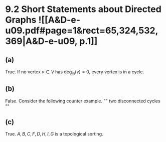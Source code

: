 

# 9.2 Short Statements about Directed Graphs ![[A&D-e-u09.pdf#page=1&rect=65,324,532,369|A&D-e-u09, p.1]]
## (a)

True. If no vertex $v \in V$ has $\deg_{in}(v)=0$, every vertex is in a cycle.

## (b)

False. Consider the following counter example.
""
two disconnected cycles
""

## (c)

True. $A, B, C, F, D, H, I, G$ is a topological sorting.


